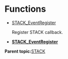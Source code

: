# Functions

-   [STACK\_EventRegister](GUID-29193070-0984-4252-B1BF-D64683BCF0C8.md)

    Register STACK callback.


-   **[STACK\_EventRegister](GUID-29193070-0984-4252-B1BF-D64683BCF0C8.md)**  


**Parent topic:**[STACK](GUID-179AF0F2-85E7-462E-A54B-F4983FD3D7DA.md)

